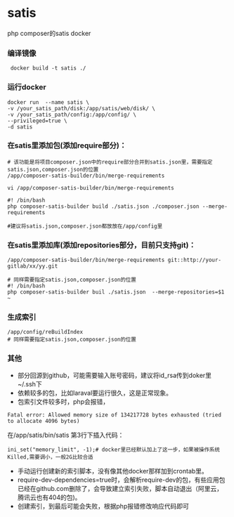# satis
php composer的satis docker

### 编译镜像
```
 docker build -t satis ./
```

### 运行docker
```
docker run  --name satis \
-v /your_satis_path/disk:/app/satis/web/disk/ \
-v /your_satis_path/config:/app/config/ \
--privileged=true \
-d satis
```

### 在satis里添加包(添加require部分)：
```
# 该功能是将项目composer.json中的require部分合并到satis.json里，需要指定satis.json,composer.json的位置
/app/composer-satis-builder/bin/merge-requirements 

vi /app/composer-satis-builder/bin/merge-requirements 

#! /bin/bash
php composer-satis-builder build ./satis.json ./composer.json --merge-requirements

#建议将satis.json,composer.json都放放在/app/config里
```

### 在satis里添加库(添加repositories部分，目前只支持git)：

```
/app/composer-satis-builder/bin/merge-requirements git::http://your-gitlab/xx/yy.git

# 同样需要指定satis.json,composer.json的位置
#! /bin/bash
php composer-satis-builder buil ./satis.json  --merge-repositories=$1
~
```



###  生成索引
```
/app/config/reBuildIndex
# 同样需要指定satis.json,composer.json的位置
```

### 其他
- 部分回源到github，可能需要输入账号密码，建议将id_rsa传到doker里~/.ssh下
- 依赖较多的包，比如laraval要运行很久，这是正常现象。
- 包索引文件较多时，php会报错，
```
Fatal error: Allowed memory size of 134217728 bytes exhausted (tried to allocate 4096 bytes)
```
在/app/satis/bin/satis 第3行下插入代码：
```
ini_set("memory_limit", -1);# docker里已经默认加上了这一步，如果被操作系统Killed,需要调小，一般2G比较合适
```
- 手动运行创建新的索引脚本，没有像其他docker那样加到crontab里。
- require-dev-dependencies=true时，会解析require-dev的包，有些应用包已经在github.com删除了，会导致建立索引失败，脚本自动退出（阿里云，腾讯云也有404的包)。
- 创建索引，到最后可能会失败，根据php报错修改响应代码即可
